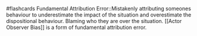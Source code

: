 #flashcards 
Fundamental Attribution Error::Mistakenly attributing someones behaviour to underestimate the impact of the situation and overestimate the dispositional behaviour. Blaming who they are over the situation. [[Actor Observer Bias]] is a form of fundamental attribution error.
<!--SR:!2023-11-05,1,230-->